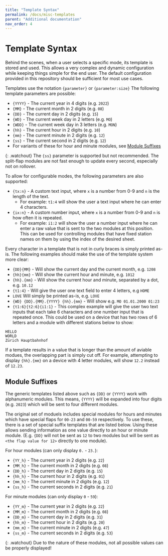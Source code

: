 ```yaml
---
title: "Template Syntax"
permalink: /docs/misc-templates
parent: "Additional documentation"
nav_order: 4
---
```


# Template Syntax
Behind the scenes, when a user selects a specific mode, its template is stored and used. This allows a very complex and dynamic configuration while keeping things simple for the end user. The default configuration provided in this repository should be sufficient for most use cases.

Templates use the notation `{parameter}` or `{parameter:size}`
The following template parameters are possible:

* `{YYYY}` - The current year in 4 digits (e.g. `2022`)
* `{MM}` - The current month in 2 digits (e.g. `08`)
* `{DD}` - The current day in 2 digits (e.g. `15`)
* `{WD}` - The current week day in 2 letters (e.g. `MO`)
* `{WDD}` - The current week day in 3 letters (e.g. `MON`)
* `{hh}` - The current hour in 2 digits (e.g. `10`)
* `{mm}` - The current minute in 2 digits (e.g. `12`)
* `{ss}` - The current second in 2 digits (e.g. `12`)
* For variants of these for hour and minute modules, see [Module Suffixes](#module-suffixes)

{: .watchout}
The `{ss}` parameter is supported but not recommended. The split-flap modules are not fast enough to update every second, especially not on rollover.

To allow for configurable modes, the following parameters are also supported:
* `{tx:n}` - A custom text input, where `x` is a number from 0-9 and `n` is the length of the text.
  * For example: `t1:4` will show the user a text input where he can enter 4 characters.
* `{ix:n}` - A custom number input, where `x` is a number from 0-9 and `n` is how often it is repeated.
  * For example: `i1:2` will show the user a number input where he can enter a raw value that is sent to the two modules at this position. This can be used for controlling modules that have fixed station names on them by using the index of the desired sheet.

Every character in a template that is not in curly braces is simply printed as-is. The following examples should make the use of the template system more clear:
* `{DD}{MM}` - Will show the current day and the current month, e.g. `1208`
* `{hh}{mm}` - Will show the current hour and minute, e.g. `1012`
* `{hh}.{mm}` - Will show the current hour and minute, separated by a dot, e.g. `10.12`
* `{t1:4}` - Will give the user one text field to enter 4 letters, e.g `HOME`
* `LOVE`  Will simply be printed as-is, e.g. `LOVE`
* `{WD} {DD}.{MM}.{YYYY} {hh}.{mm}` - Will show e.g. `MO 01.01.2000 01:23`
* `{t1:6}{t2:6}{i1:1}` - This complex example will give the user two text inputs that each take 6 characters and one number input that is repeated once. This could be used on a device that has two rows of 6 letters and a module with different stations below to show: 

```
HELLO
WORLD
Zürich Hauptbahnhof
```

If a template results in a value that is longer than the amount of aviable modues, the overlapping part is simply cut off. For example, attempting to display `{hh}.{mm}` on a device with 4 letter modules, will show `12.2` instead of `12.23`.

## Module Suffixes
The generic templates listed above such as `{DD}` or `{YYYY}` work with alphanumeric modules. This means, `{YYYY}` will be expanded into four digits (e.g. `2023`) which will be sent to four different modules.

The original set of moduels includes special modules for hours and minutes which have special flaps for `00-23` and `00-59` respectively. To use these, there is a set of special suffix templates that are listed below. Using these allows sending information as one value directly to an hour or minute module. (E.g. `{DD}` will not be sent as `12` to two modules but will be sent as `<the flap value for 12>` directly to one module).

For hour modules (can only display `0.` - `23.`):
* `{YY_h}` - The current year in 2 digits (e.g. `22`)
* `{MM_h}` - The current month in 2 digits (e.g. `08`)
* `{DD_h}` - The current day in 2 digits (e.g. `15`)
* `{hh_h}` - The current hour in 2 digits (e.g. `01`)
* `{mm_h}` - The current minute in 2 digits (e.g. `12`)
* `{ss_h}` - The current seconds in 2 digits (e.g. `21`)

For minute modules (can only display `0` - `59`):
* `{YY_m}` - The current year in 2 digits (e.g. `22`)
* `{MM_m}` - The current month in 2 digits (e.g. `08`)
* `{DD_m}` - The current day in 2 digits (e.g. `31`)
* `{hh_m}` - The current hour in 2 digits (e.g. `20`)
* `{mm_m}` - The current minute in 2 digits (e.g. `47`)
* `{ss_m}` - The current seconds in 2 digits (e.g. `53`)

{: .watchout}
Due to the nature of these modules, not all possible values can be properly displayed!
